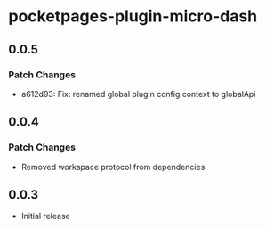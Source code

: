 # pocketpages-plugin-micro-dash

## 0.0.5

### Patch Changes

- a612d93: Fix: renamed global plugin config context to globalApi

## 0.0.4

### Patch Changes

- Removed workspace protocol from dependencies

## 0.0.3

- Initial release
